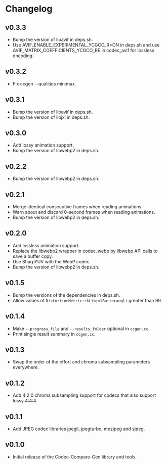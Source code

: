 # Changelog

## v0.3.3

- Bump the version of libavif in deps.sh.
- Use AVIF_ENABLE_EXPERIMENTAL_YCGCO_R=ON in deps.sh and use
  AVIF_MATRIX_COEFFICIENTS_YCGCO_RE in codec_avif for lossless encoding.

## v0.3.2

- Fix ccgen --qualities min:max.

## v0.3.1

- Bump the version of libavif in deps.sh.
- Bump the version of libjxl in deps.sh.

## v0.3.0

- Add lossy animation support.
- Bump the version of libwebp2 in deps.sh.

## v0.2.2

- Bump the version of libwebp2 in deps.sh.

## v0.2.1

- Merge identical consecutive frames when reading animations.
- Warn about and discard 0-second frames when reading animations.
- Bump the version of libwebp2 in deps.sh.

## v0.2.0

- Add lossless animation support.
- Replace the libwebp2 wrapper in codec_webp by libwebp API calls to save a
  buffer copy.
- Use SharpYUV with the WebP codec.
- Bump the version of libwebp2 in deps.sh.

## v0.1.5

- Bump the versions of the dependencies in deps.sh.
- Allow values of `DistortionMetric::kLibjxlButteraugli` greater than 99.

## v0.1.4

- Make `--progress_file` and `--results_folder` optional in `ccgen.cc`.
- Print single result summary in `ccgen.cc`.

## v0.1.3

- Swap the order of the effort and chroma subsampling parameters everywhere.

## v0.1.2

- Add 4:2:0 chroma subsampling support for codecs that also support lossy 4:4:4.

## v0.1.1

- Add JPEG codec libraries jpegli, jpegturbo, mozjpeg and sjpeg.

## v0.1.0

- Initial release of the Codec-Compare-Gen library and tools.
